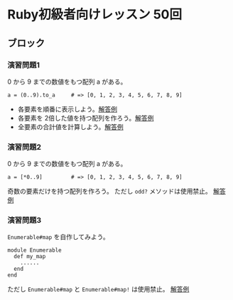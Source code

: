 # Ruby初級者向けレッスン 50回
## ブロック

### 演習問題1
0 から 9 までの数値をもつ配列 a がある。

    a = (0..9).to_a     # => [0, 1, 2, 3, 4, 5, 6, 7, 8, 9]

* 各要素を順番に表示しよう。[解答例](https://github.com/higaki/learn_ruby_kansai_62/blob/master/ex1-1.rb)
* 各要素を 2倍した値を持つ配列を作ろう。[解答例](https://github.com/higaki/learn_ruby_kansai_62/blob/master/ex1-2.rb)
* 全要素の合計値を計算しよう。[解答例](https://github.com/higaki/learn_ruby_kansai_62/blob/master/ex1-2.rb)

### 演習問題2
0 から 9 までの数値をもつ配列 a がある。

    a = [*0..9]         # => [0, 1, 2, 3, 4, 5, 6, 7, 8, 9]

奇数の要素だけを持つ配列を作ろう。
ただし `odd?` メソッドは使用禁止。
[解答例](https://github.com/higaki/learn_ruby_kansai_62/blob/master/ex2.rb)

### 演習問題3
`Enumerable#map` を自作してみよう。

    module Enumerable
      def my_map
        ......
      end
    end

ただし `Enumerable#map` と `Enumerable#map!` は使用禁止。
[解答例](https://github.com/higaki/learn_ruby_kansai_62/blob/master/ex3.rb)